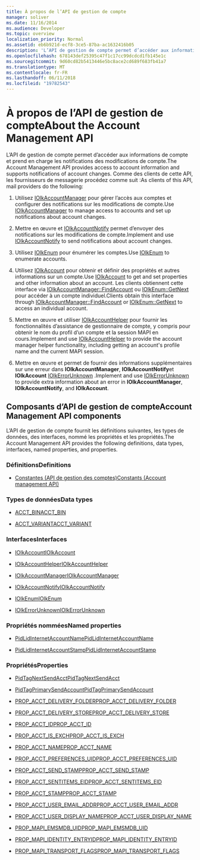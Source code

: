 ```yaml
---
title: À propos de l’API de gestion de compte
manager: soliver
ms.date: 11/16/2014
ms.audience: Developer
ms.topic: overview
localization_priority: Normal
ms.assetid: eb6b921d-ecf8-3ce5-87ba-ac1632416b05
description: 'L’API de gestion de compte permet d’accéder aux informations de compte et prend en charge les notifications des modifications de compte. Comme des clients de cette API, les fournisseurs de messagerie procédez comme suit :'
ms.openlocfilehash: 678143def25395c47f1c17cc99dcdcd1fb145e1c
ms.sourcegitcommit: 9d60cd82b5413446e5bc8ace2cd689f683fb41a7
ms.translationtype: MT
ms.contentlocale: fr-FR
ms.lasthandoff: 06/11/2018
ms.locfileid: "19782543"
---
```

# <a name="about-the-account-management-api"></a><span data-ttu-id="cfe19-104">À propos de l’API de gestion de compte</span><span class="sxs-lookup"><span data-stu-id="cfe19-104">About the Account Management API</span></span>

<span data-ttu-id="cfe19-105">L’API de gestion de compte permet d’accéder aux informations de compte et prend en charge les notifications des modifications de compte.</span><span class="sxs-lookup"><span data-stu-id="cfe19-105">The Account Management API provides access to account information and supports notifications of account changes.</span></span> <span data-ttu-id="cfe19-106">Comme des clients de cette API, les fournisseurs de messagerie procédez comme suit :</span><span class="sxs-lookup"><span data-stu-id="cfe19-106">As clients of this API, mail providers do the following:</span></span>
  
1. <span data-ttu-id="cfe19-107">Utilisez [IOlkAccountManager](iolkaccountmanager.md) pour gérer l’accès aux comptes et configurer des notifications sur les modifications de compte.</span><span class="sxs-lookup"><span data-stu-id="cfe19-107">Use [IOlkAccountManager](iolkaccountmanager.md) to manage access to accounts and set up notifications about account changes.</span></span> 
    
2. <span data-ttu-id="cfe19-108">Mettre en œuvre et [IOlkAccountNotify](iolkaccountnotify.md) permet d’envoyer des notifications sur les modifications de compte.</span><span class="sxs-lookup"><span data-stu-id="cfe19-108">Implement and use [IOlkAccountNotify](iolkaccountnotify.md) to send notifications about account changes.</span></span> 
    
3. <span data-ttu-id="cfe19-109">Utilisez [IOlkEnum](iolkenum.md) pour énumérer les comptes.</span><span class="sxs-lookup"><span data-stu-id="cfe19-109">Use [IOlkEnum](iolkenum.md) to enumerate accounts.</span></span> 
    
4. <span data-ttu-id="cfe19-110">Utilisez [IOlkAccount](iolkaccount.md) pour obtenir et définir des propriétés et autres informations sur un compte.</span><span class="sxs-lookup"><span data-stu-id="cfe19-110">Use [IOlkAccount](iolkaccount.md) to get and set properties and other information about an account.</span></span> <span data-ttu-id="cfe19-111">Les clients obtiennent cette interface via [IOlkAccountManager::FindAccount](iolkaccountmanager-findaccount.md) ou [IOlkEnum::GetNext](iolkenum-getnext.md) pour accéder à un compte individuel.</span><span class="sxs-lookup"><span data-stu-id="cfe19-111">Clients obtain this interface through [IOlkAccountManager::FindAccount](iolkaccountmanager-findaccount.md) or [IOlkEnum::GetNext](iolkenum-getnext.md) to access an individual account.</span></span> 
    
5. <span data-ttu-id="cfe19-112">Mettre en œuvre et utiliser [IOlkAccountHelper](iolkaccounthelper.md) pour fournir les fonctionnalités d’assistance de gestionnaire de compte, y compris pour obtenir le nom du profil d’un compte et la session MAPI en cours.</span><span class="sxs-lookup"><span data-stu-id="cfe19-112">Implement and use [IOlkAccountHelper](iolkaccounthelper.md) to provide the account manager helper functionality, including getting an account's profile name and the current MAPI session.</span></span> 
    
6. <span data-ttu-id="cfe19-113">Mettre en œuvre et permet de fournir des informations supplémentaires sur une erreur dans **IOlkAccountManager**, **IOlkAccountNotify**et **IOlkAccount** [IOlkErrorUnknown](iolkerrorunknown.md) .</span><span class="sxs-lookup"><span data-stu-id="cfe19-113">Implement and use [IOlkErrorUnknown](iolkerrorunknown.md) to provide extra information about an error in **IOlkAccountManager**, **IOlkAccountNotify**, and **IOlkAccount**.</span></span> 

##  <a name="account-management-api-components"></a><span data-ttu-id="cfe19-114">Composants d’API de gestion de compte</span><span class="sxs-lookup"><span data-stu-id="cfe19-114">Account Management API components</span></span>

<span data-ttu-id="cfe19-115">L’API de gestion de compte fournit les définitions suivantes, les types de données, des interfaces, nommé les propriétés et les propriétés.</span><span class="sxs-lookup"><span data-stu-id="cfe19-115">The Account Management API provides the following definitions, data types, interfaces, named properties, and properties.</span></span>
  
### <a name="definitions"></a><span data-ttu-id="cfe19-116">Définitions</span><span class="sxs-lookup"><span data-stu-id="cfe19-116">Definitions</span></span>
  
- [<span data-ttu-id="cfe19-117">Constantes (API de gestion des comptes)</span><span class="sxs-lookup"><span data-stu-id="cfe19-117">Constants (Account management API)</span></span>](constants-account-management-api.md)
    
### <a name="data-types"></a><span data-ttu-id="cfe19-118">Types de données</span><span class="sxs-lookup"><span data-stu-id="cfe19-118">Data types</span></span>
  
- [<span data-ttu-id="cfe19-119">ACCT_BIN</span><span class="sxs-lookup"><span data-stu-id="cfe19-119">ACCT_BIN</span></span>](acct_bin.md)
    
- [<span data-ttu-id="cfe19-120">ACCT_VARIANT</span><span class="sxs-lookup"><span data-stu-id="cfe19-120">ACCT_VARIANT</span></span>](acct_variant.md)
    
### <a name="interfaces"></a><span data-ttu-id="cfe19-121">Interfaces</span><span class="sxs-lookup"><span data-stu-id="cfe19-121">Interfaces</span></span>
  
- [<span data-ttu-id="cfe19-122">IOlkAccount</span><span class="sxs-lookup"><span data-stu-id="cfe19-122">IOlkAccount</span></span>](iolkaccount.md)
    
- [<span data-ttu-id="cfe19-123">IOlkAccountHelper</span><span class="sxs-lookup"><span data-stu-id="cfe19-123">IOlkAccountHelper</span></span>](iolkaccounthelper.md)
    
- [<span data-ttu-id="cfe19-124">IOlkAccountManager</span><span class="sxs-lookup"><span data-stu-id="cfe19-124">IOlkAccountManager</span></span>](iolkaccountmanager.md)
    
- [<span data-ttu-id="cfe19-125">IOlkAccountNotify</span><span class="sxs-lookup"><span data-stu-id="cfe19-125">IOlkAccountNotify</span></span>](iolkaccountnotify.md)
    
- [<span data-ttu-id="cfe19-126">IOlkEnum</span><span class="sxs-lookup"><span data-stu-id="cfe19-126">IOlkEnum</span></span>](iolkenum.md)
    
- [<span data-ttu-id="cfe19-127">IOlkErrorUnknown</span><span class="sxs-lookup"><span data-stu-id="cfe19-127">IOlkErrorUnknown</span></span>](iolkerrorunknown.md)
    
### <a name="named-properties"></a><span data-ttu-id="cfe19-128">Propriétés nommées</span><span class="sxs-lookup"><span data-stu-id="cfe19-128">Named properties</span></span>
  
- [<span data-ttu-id="cfe19-129">PidLidInternetAccountName</span><span class="sxs-lookup"><span data-stu-id="cfe19-129">PidLidInternetAccountName</span></span>](pidlidinternetaccountname.md)
    
- [<span data-ttu-id="cfe19-130">PidLidInternetAccountStamp</span><span class="sxs-lookup"><span data-stu-id="cfe19-130">PidLidInternetAccountStamp</span></span>](pidlidinternetaccountstamp.md)
    
### <a name="properties"></a><span data-ttu-id="cfe19-131">Propriétés</span><span class="sxs-lookup"><span data-stu-id="cfe19-131">Properties</span></span>
  
- [<span data-ttu-id="cfe19-132">PidTagNextSendAcct</span><span class="sxs-lookup"><span data-stu-id="cfe19-132">PidTagNextSendAcct</span></span>](pidtagnextsendacct.md)
    
- [<span data-ttu-id="cfe19-133">PidTagPrimarySendAccount</span><span class="sxs-lookup"><span data-stu-id="cfe19-133">PidTagPrimarySendAccount</span></span>](pidtagprimarysendaccount.md)
    
- [<span data-ttu-id="cfe19-134">PROP_ACCT_DELIVERY_FOLDER</span><span class="sxs-lookup"><span data-stu-id="cfe19-134">PROP_ACCT_DELIVERY_FOLDER</span></span>](prop_acct_delivery_folder.md)
    
- [<span data-ttu-id="cfe19-135">PROP_ACCT_DELIVERY_STORE</span><span class="sxs-lookup"><span data-stu-id="cfe19-135">PROP_ACCT_DELIVERY_STORE</span></span>](prop_acct_delivery_store.md)
    
- [<span data-ttu-id="cfe19-136">PROP_ACCT_ID</span><span class="sxs-lookup"><span data-stu-id="cfe19-136">PROP_ACCT_ID</span></span>](prop_acct_id.md)
    
- [<span data-ttu-id="cfe19-137">PROP_ACCT_IS_EXCH</span><span class="sxs-lookup"><span data-stu-id="cfe19-137">PROP_ACCT_IS_EXCH</span></span>](prop_acct_is_exch.md)
    
- [<span data-ttu-id="cfe19-138">PROP_ACCT_NAME</span><span class="sxs-lookup"><span data-stu-id="cfe19-138">PROP_ACCT_NAME</span></span>](prop_acct_name.md)
    
- [<span data-ttu-id="cfe19-139">PROP_ACCT_PREFERENCES_UID</span><span class="sxs-lookup"><span data-stu-id="cfe19-139">PROP_ACCT_PREFERENCES_UID</span></span>](prop_acct_preferences_uid.md)
    
- [<span data-ttu-id="cfe19-140">PROP_ACCT_SEND_STAMP</span><span class="sxs-lookup"><span data-stu-id="cfe19-140">PROP_ACCT_SEND_STAMP</span></span>](prop_acct_send_stamp.md)
    
- [<span data-ttu-id="cfe19-141">PROP_ACCT_SENTITEMS_EID</span><span class="sxs-lookup"><span data-stu-id="cfe19-141">PROP_ACCT_SENTITEMS_EID</span></span>](prop_acct_sentitems_eid.md)
    
- [<span data-ttu-id="cfe19-142">PROP_ACCT_STAMP</span><span class="sxs-lookup"><span data-stu-id="cfe19-142">PROP_ACCT_STAMP</span></span>](prop_acct_stamp.md)
    
- [<span data-ttu-id="cfe19-143">PROP_ACCT_USER_EMAIL_ADDR</span><span class="sxs-lookup"><span data-stu-id="cfe19-143">PROP_ACCT_USER_EMAIL_ADDR</span></span>](prop_acct_user_email_addr.md)
    
- [<span data-ttu-id="cfe19-144">PROP_ACCT_USER_DISPLAY_NAME</span><span class="sxs-lookup"><span data-stu-id="cfe19-144">PROP_ACCT_USER_DISPLAY_NAME</span></span>](prop_acct_user_display_name.md)
    
- [<span data-ttu-id="cfe19-145">PROP_MAPI_EMSMDB_UID</span><span class="sxs-lookup"><span data-stu-id="cfe19-145">PROP_MAPI_EMSMDB_UID</span></span>](prop_mapi_emsmdb_uid.md)
    
- [<span data-ttu-id="cfe19-146">PROP_MAPI_IDENTITY_ENTRYID</span><span class="sxs-lookup"><span data-stu-id="cfe19-146">PROP_MAPI_IDENTITY_ENTRYID</span></span>](prop_mapi_identity_entryid.md)
    
- [<span data-ttu-id="cfe19-147">PROP_MAPI_TRANSPORT_FLAGS</span><span class="sxs-lookup"><span data-stu-id="cfe19-147">PROP_MAPI_TRANSPORT_FLAGS</span></span>](prop_mapi_transport_flags.md)
    

